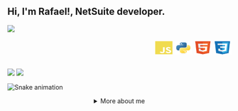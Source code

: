 ## Hi, I'm Rafael!, NetSuite developer.
<div justify-content: "flex-start">
  <div align="left">
  <a href="https://github.com/RafaaaOliver"> 
  <img height="170em" src="https://github-readme-stats.vercel.app/api/top-langs/?username=RafaaaOliver&layout=compact&langs_count=7&theme=tokyonight"/> </a>
  </div>

  <div style="display: inline_block" align="right"><br>
  <img alt="Rafael-Js" height="30" width="40" src="https://raw.githubusercontent.com/devicons/devicon/master/icons/javascript/javascript-plain.svg">
  <img alt="Rafael-Python" height="30" width="40" src="https://raw.githubusercontent.com/devicons/devicon/master/icons/python/python-original.svg">
  <img alt="Rafael-HTML" height="30" width="40" src="https://raw.githubusercontent.com/devicons/devicon/master/icons/html5/html5-original.svg">
  <img alt="Rafael-CSS" height="30" width="40" src="https://raw.githubusercontent.com/devicons/devicon/master/icons/css3/css3-original.svg">
  </div>
</div>
  
##
 
<div> 
  <a href = "mailto:rafaellstos2002@hotmail.com"><img src="https://img.shields.io/badge/Microsoft_Outlook-0078D4?style=for-the-badge&logo=microsoft-outlook&logoColor=white" target="_blank"></a>
  <a href="https://www.linkedin.com/in/rafael-oliveira-santos20/" target="_blank"><img src="https://img.shields.io/badge/-LinkedIn-%230077B5?style=for-the-badge&logo=linkedin&logoColor=white" target="_blank"></a> 
 
 
![Snake animation](https://github.com/RafaaaOliver/RafaaaOliver/blob/output/github-contribution-grid-snake.svg)

</div>


<details>
  <summary align="center"> More about me </summary>
<div align="left">
 
``` js
const Rafs = {
    personal: {
        fullName: 'Rafael Oliveira',
        birthDate: '29-01-2002',
        pronouns: 'he' | 'his',
        interests: ['music', 'games', 'language learning', 'anime'],
        motivation: [
            'Help improving diversity and inclusion',
            'Making life easier and smarter through tech',
        ],
    },
    technical: {
        technologies: {
            frontEnd: {
                Javascript: ['Vanilla JS'],
                HTML: ['HTML5', 'Semantic HTML'],
                CSS: ['Flexbox', 'Styled-components'],
            },
            backEnd: {
                Javascript: ['Node.js'],
                python: ['Flask', 'Class', 'Object notation'],
                SQLServer: ['DDL', 'DML', 'Subquery', 'Functions']
            },
        },
    }
}
```
  </div>
</details>

